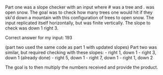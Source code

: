 Part one was a slope checker with an input where # was a tree and . was open snow. The goal was to check how many trees one would hit if they ski'd down a mountain with this configuration of trees to open snow. The input replicated itself horizontally, but was finite vertically. The slope to check was down 1 right 3.

Correct answer for my input: 193

(part two used the same code as part 1 with updated slopes)
Part two was similar, but required checking with these slopes:
    - right 1, down 1
    - right 3, down 1 (already done)
    - right 5, down 1
    - right 7, down 1
    - right 1, down 2

The goal is to then multiply the numbers received and provide the product.

